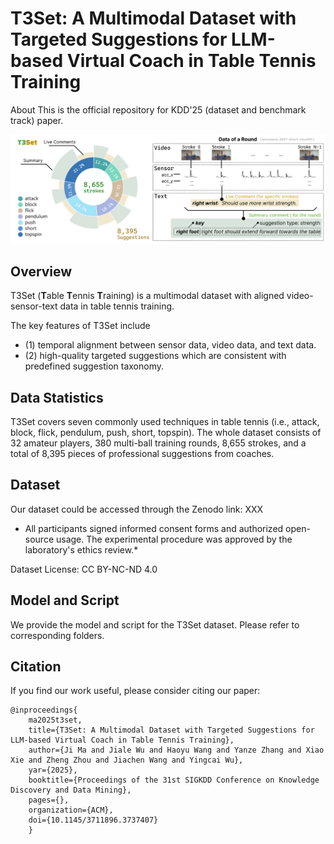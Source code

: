 # T3Set: A Multimodal Dataset with Targeted Suggestions for LLM-based Virtual Coach in Table Tennis Training
About
This is the official repository for KDD'25 (dataset and benchmark track) paper.  
<p align="center">
<img width="800" src="./static/images/overview.png"/>
</p>

## Overview
T3Set (<b>T</b>able <b>T</b>ennis <b>T</b>raining) is a multimodal dataset with aligned video-sensor-text data in table tennis training.

The key features of T3Set include 
- (1) temporal alignment between sensor data, video data, and text data. 
- (2) high-quality targeted suggestions which are consistent with predefined suggestion taxonomy.

## Data Statistics
T3Set covers seven commonly used techniques in table tennis (i.e., attack, block, flick, pendulum, push, short, topspin). 
The whole dataset consists of 32 amateur players, 380 multi-ball training rounds, 8,655 strokes, and a total of 8,395 pieces of professional suggestions from coaches. 

## Dataset
Our dataset could be accessed through the Zenodo link:
XXX
* All participants signed informed consent forms and authorized open-source usage. The experimental procedure was approved by the laboratory's ethics review.*

Dataset License: CC BY-NC-ND 4.0

## Model and Script
We provide the model and script for the T3Set dataset. Please refer to corresponding folders.

## Citation
If you find our work useful, please consider citing our paper:
```
@inproceedings{
    ma2025t3set,
    title={T3Set: A Multimodal Dataset with Targeted Suggestions for LLM-based Virtual Coach in Table Tennis Training},
    author={Ji Ma and Jiale Wu and Haoyu Wang and Yanze Zhang and Xiao Xie and Zheng Zhou and Jiachen Wang and Yingcai Wu},
    yar={2025},
    booktitle={Proceedings of the 31st SIGKDD Conference on Knowledge Discovery and Data Mining},
    pages={},
    organization={ACM},
    doi={10.1145/3711896.3737407}
    }
```